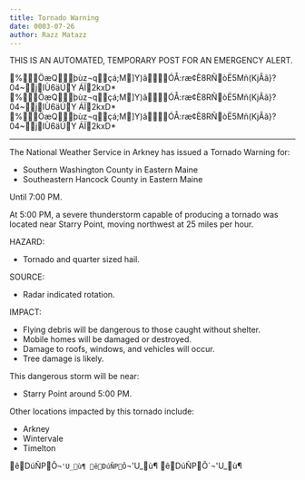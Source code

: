 ```yaml
---
title: Tornado Warning
date: 0003-07-26
author: Razz Matazz
---
```


THIS IS AN AUTOMATED, TEMPORARY POST FOR AN EMERGENCY ALERT.

<!--more-->

%ÖæQþùz¬qçá;M]Y)âÓÅ:ræ¢È8RÑòË5Mñ(KjÂã}?04~jIÙ6äÚY ÁÏ2kxD*
%ÖæQþùz¬qçá;M]Y)âÓÅ:ræ¢È8RÑòË5Mñ(KjÂã}?04~jIÙ6äÚY ÁÏ2kxD*
%ÖæQþùz¬qçá;M]Y)âÓÅ:ræ¢È8RÑòË5Mñ(KjÂã}?04~jIÙ6äÚY ÁÏ2kxD*

---

The National Weather Service in Arkney has issued a Tornado Warning for:
- Southern Washington County in Eastern Maine
- Southeastern Hancock County in Eastern Maine

Until 7:00 PM.

At 5:00 PM, a severe thunderstorm capable of producing a tornado was located near Starry Point, moving northwest at 25 miles per hour.

HAZARD:
- Tornado and quarter sized hail.

SOURCE:
- Radar indicated rotation.

IMPACT:
- Flying debris will be dangerous to those caught without shelter.
- Mobile homes will be damaged or destroyed.
- Damage to roofs, windows, and vehicles will occur.
- Tree damage is likely.

This dangerous storm will be near:
- Starry Point around 5:00 PM.

Other locations impacted by this tornado include:
- Arkney
- Wintervale
- Timelton

êDúÑPÔ`¬'U_ù¶
êDúÑPÔ`¬'U_ù¶
êDúÑPÔ`¬'U_ù¶
